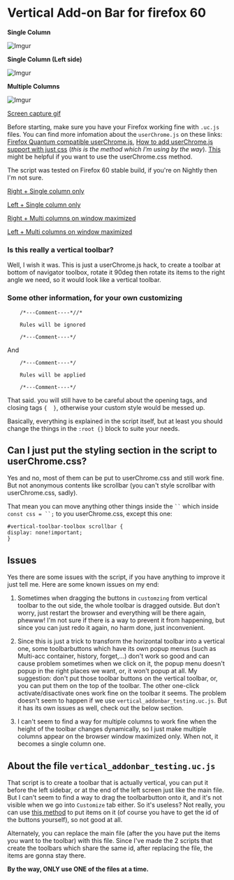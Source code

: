 # Vertical Add-on Bar for firefox 60


**Single Column**

![Imgur](https://i.imgur.com/XReR5hD.jpg)

**Single Column (Left side)**

![Imgur](https://i.imgur.com/2MDNmc0.jpg)

**Multiple Columns**

![Imgur](https://i.imgur.com/ViDnQcc.jpg)

[Screen capture gif](https://i.imgur.com/RgxgWbK.gifv)



Before starting, make sure you have your Firefox working fine with `.uc.js` files.
You can find more infomation about the `userChrome.js` on these links: [Firefox Quantum compatible userChrome.js](https://github.com/nuchi/firefox-quantum-userchromejs), [How to add userChrome.js support with just css](https://www.reddit.com/r/FirefoxCSS/comments/7jj3uy/how_to_add_userchromejs_support_with_just_css/) (*this is the method which I'm using by the way*). [This](https://www.reddit.com/r/FirefoxCSS/comments/73dvty/tutorial_how_to_create_and_livedebug_userchromecss/) might be helpful if you want to use the userChrome.css method.

The script was tested on Firefox 60 stable build, if you're on Nightly then I'm not sure.

[Right + Single column only](https://github.com/tkhquang/userChrome.js/blob/master/Vertical%20Add-on%20Bar/vertical_addonbar_single_right.uc.js)

[Left + Single column only](https://github.com/tkhquang/userChrome.js/blob/master/Vertical%20Add-on%20Bar/vertical_addonbar_single_left.uc.js)

[Right + Multi columns on window maximized](https://github.com/tkhquang/userChrome.js/blob/master/Vertical%20Add-on%20Bar/vertical_addonbar_multi_right.uc.js)

[Left + Multi columns on window maximized](https://github.com/tkhquang/userChrome.js/blob/master/Vertical%20Add-on%20Bar/vertical_addonbar_multi_left.uc.js)

### Is this really a vertical toolbar?

Well, I wish it was. This is just a userChrome.js hack, to create a toolbar at bottom of navigator toolbox, rotate it 90deg then rotate its items to the right angle we need, so it would look like a vertical toolbar.

### Some other information, for your own customizing

        /*---Comment----*//*

        Rules will be ignored

        /*---Comment----*/
        
And

        /*---Comment----*/

        Rules will be applied

        /*---Comment----*/
        
That said. you will still have to be careful about the opening tags, and closing tags `{  }`, otherwise your custom style would be messed up.

Basically, everything is explained in the script itself, but at least you should change the things in the `:root {}` block to suite your needs.

## Can I just put the styling section in the script to userChrome.css?

Yes and no, most of them can be put to userChrome.css and still work fine. But not anonymous contents like scrollbar (you can't style scrollbar with userChrome.css, sadly).

That mean you can move anything other things inside the ` `` ` which inside  `const css = ``;` to you userChrome.css, except this one:

    #vertical-toolbar-toolbox scrollbar {
    display: none!important;
    }

## Issues

Yes there are some issues with the script, if you have anything to improve it just tell me.
Here are some known issues on my end:

1. Sometimes when dragging the buttons in `customzing` from vertical toolbar to the out side, the whole toolbar is dragged outside. But don't worry, just restart the browser and everything will be there again, phewww! I'm not sure if there is a way to prevent it from happening, but since you can just redo it again, no harm done, just inconvenient.

2. Since this is just a trick to transform the horizontal toolbar into a vertical one, some toolbarbuttons which have its own popup menus (such as Multi-acc container, history, forget,...) don't work so good and can cause problem sometimes when we click on it, the popup menu doesn't popup in the right places we want, or, it won't popup at all. My suggestion: don't put those toolbar buttons on the vertical toolbar, or, you can put them on the top of the toolbar. The other one-click activate/disactivate ones work fine on the toolbar it seems. The problem doesn't seem to happen if we use `vertical_addonbar_testing.uc.js`. But it has its own issues as well, check out the below section.

3. I can't seem to find a way for multiple columns to work fine when the height of the toolbar changes dynamically, so I just make multiple columns appear on the browser window maximized only. When not, it becomes a single column one.

## About the file `vertical_addonbar_testing.uc.js`

That script is to create a toolbar that is actually vertical, you can put it before the left sidebar, or at the end of the left screen just like the main file. But I can't seem to find a way to drag the toolbarbutton onto it, and it's not visible when we go into `Customize` tab either. So it's useless? Not really, you can use [this method](http://forums.mozillazine.org/viewtopic.php?f=38&t=3037911 ) to put items on it (of course you have to get the id of the buttons yourself), so not good at all.

Alternately, you can replace the main file (after the you have put the items you want to the toolbar) with this file. Since I've made the 2 scripts that create the toolbars which share the same id, after replacing the file, the items are gonna stay there.

**By the way, ONLY use ONE of the files at a time.**
